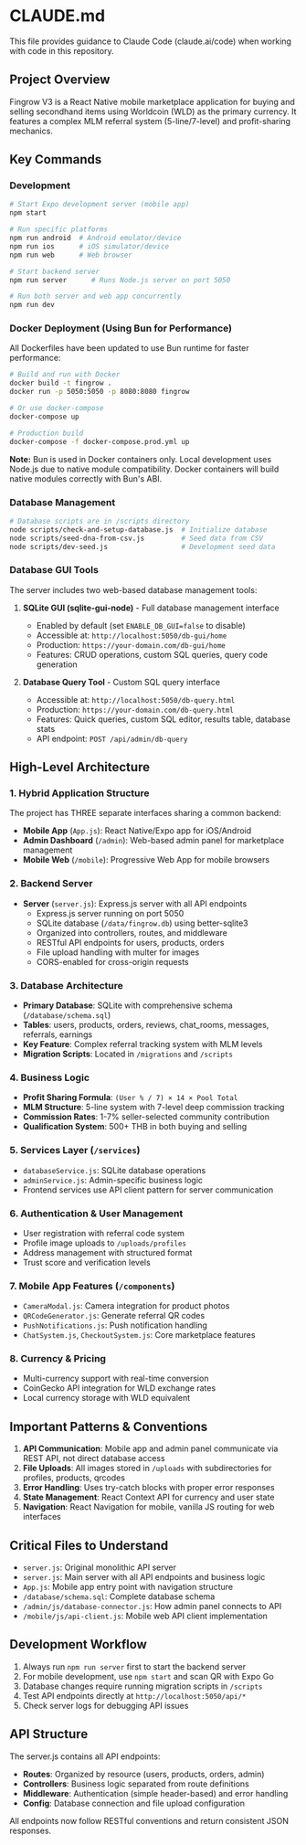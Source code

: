 # CLAUDE.md

This file provides guidance to Claude Code (claude.ai/code) when working with code in this repository.

## Project Overview

Fingrow V3 is a React Native mobile marketplace application for buying and selling secondhand items using Worldcoin (WLD) as the primary currency. It features a complex MLM referral system (5-line/7-level) and profit-sharing mechanics.

## Key Commands

### Development
```bash
# Start Expo development server (mobile app)
npm start

# Run specific platforms
npm run android  # Android emulator/device
npm run ios      # iOS simulator/device
npm run web      # Web browser

# Start backend server
npm run server      # Runs Node.js server on port 5050

# Run both server and web app concurrently
npm run dev
```

### Docker Deployment (Using Bun for Performance)
All Dockerfiles have been updated to use Bun runtime for faster performance:
```bash
# Build and run with Docker
docker build -t fingrow .
docker run -p 5050:5050 -p 8080:8080 fingrow

# Or use docker-compose
docker-compose up

# Production build
docker-compose -f docker-compose.prod.yml up
```

**Note:** Bun is used in Docker containers only. Local development uses Node.js due to native module compatibility. Docker containers will build native modules correctly with Bun's ABI.

### Database Management
```bash
# Database scripts are in /scripts directory
node scripts/check-and-setup-database.js  # Initialize database
node scripts/seed-dna-from-csv.js         # Seed data from CSV
node scripts/dev-seed.js                  # Development seed data
```

### Database GUI Tools
The server includes two web-based database management tools:

1. **SQLite GUI (sqlite-gui-node)** - Full database management interface
   - Enabled by default (set `ENABLE_DB_GUI=false` to disable)
   - Accessible at: `http://localhost:5050/db-gui/home`
   - Production: `https://your-domain.com/db-gui/home`
   - Features: CRUD operations, custom SQL queries, query code generation

2. **Database Query Tool** - Custom SQL query interface
   - Accessible at: `http://localhost:5050/db-query.html`
   - Production: `https://your-domain.com/db-query.html`
   - Features: Quick queries, custom SQL editor, results table, database stats
   - API endpoint: `POST /api/admin/db-query`

## High-Level Architecture

### 1. **Hybrid Application Structure**
The project has THREE separate interfaces sharing a common backend:

- **Mobile App** (`App.js`): React Native/Expo app for iOS/Android
- **Admin Dashboard** (`/admin`): Web-based admin panel for marketplace management
- **Mobile Web** (`/mobile`): Progressive Web App for mobile browsers

### 2. **Backend Server** 
- **Server** (`server.js`): Express.js server with all API endpoints
  - Express.js server running on port 5050
  - SQLite database (`/data/fingrow.db`) using better-sqlite3
  - Organized into controllers, routes, and middleware
  - RESTful API endpoints for users, products, orders
  - File upload handling with multer for images
  - CORS-enabled for cross-origin requests

### 3. **Database Architecture**
- **Primary Database**: SQLite with comprehensive schema (`/database/schema.sql`)
- **Tables**: users, products, orders, reviews, chat_rooms, messages, referrals, earnings
- **Key Feature**: Complex referral tracking system with MLM levels
- **Migration Scripts**: Located in `/migrations` and `/scripts`

### 4. **Business Logic**
- **Profit Sharing Formula**: `(User % / 7) × 14 × Pool Total`
- **MLM Structure**: 5-line system with 7-level deep commission tracking
- **Commission Rates**: 1-7% seller-selected community contribution
- **Qualification System**: 500+ THB in both buying and selling

### 5. **Services Layer** (`/services`)
- `databaseService.js`: SQLite database operations
- `adminService.js`: Admin-specific business logic
- Frontend services use API client pattern for server communication

### 6. **Authentication & User Management**
- User registration with referral code system
- Profile image uploads to `/uploads/profiles`
- Address management with structured format
- Trust score and verification levels

### 7. **Mobile App Features** (`/components`)
- `CameraModal.js`: Camera integration for product photos
- `QRCodeGenerator.js`: Generate referral QR codes
- `PushNotifications.js`: Push notification handling
- `ChatSystem.js`, `CheckoutSystem.js`: Core marketplace features

### 8. **Currency & Pricing**
- Multi-currency support with real-time conversion
- CoinGecko API integration for WLD exchange rates
- Local currency storage with WLD equivalent

## Important Patterns & Conventions

1. **API Communication**: Mobile app and admin panel communicate via REST API, not direct database access
2. **File Uploads**: All images stored in `/uploads` with subdirectories for profiles, products, qrcodes
3. **Error Handling**: Uses try-catch blocks with proper error responses
4. **State Management**: React Context API for currency and user state
5. **Navigation**: React Navigation for mobile, vanilla JS routing for web interfaces

## Critical Files to Understand

- `server.js`: Original monolithic API server
- `server.js`: Main server with all API endpoints and business logic
- `App.js`: Mobile app entry point with navigation structure
- `/database/schema.sql`: Complete database schema
- `/admin/js/database-connector.js`: How admin panel connects to API
- `/mobile/js/api-client.js`: Mobile web API client implementation

## Development Workflow

1. Always run `npm run server` first to start the backend server
2. For mobile development, use `npm start` and scan QR with Expo Go
3. Database changes require running migration scripts in `/scripts`
4. Test API endpoints directly at `http://localhost:5050/api/*`
5. Check server logs for debugging API issues

## API Structure

The server.js contains all API endpoints:

- **Routes**: Organized by resource (users, products, orders, admin)
- **Controllers**: Business logic separated from route definitions
- **Middleware**: Authentication (simple header-based) and error handling
- **Config**: Database connection and file upload configuration

All endpoints now follow RESTful conventions and return consistent JSON responses.